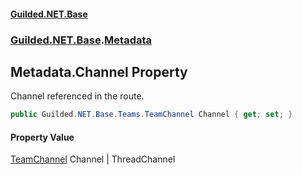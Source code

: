 #### [Guilded.NET.Base](Guilded_NET_Base.md 'Guilded.NET.Base')
### [Guilded.NET.Base](Guilded_NET_Base.md#Guilded_NET_Base 'Guilded.NET.Base').[Metadata](Metadata.md 'Guilded.NET.Base.Metadata')
## Metadata.Channel Property
Channel referenced in the route.  
```csharp
public Guilded.NET.Base.Teams.TeamChannel Channel { get; set; }
```
#### Property Value
[TeamChannel](TeamChannel.md 'Guilded.NET.Base.Teams.TeamChannel')
Channel | ThreadChannel
